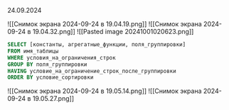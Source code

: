 24.09.2024

![[Снимок экрана 2024-09-24 в 19.04.19.png]]
![[Снимок экрана 2024-09-24 в 19.04.32.png]]
![[Pasted image 20241001020623.png]]
```sql
SELECT [константы, агрегатные_функции, поля_группировки]
FROM имя_таблицы
WHERE условия_на_ограничения_строк
GROUP BY поля_группировки
HAVING условие_на_ограничение_строк_после_группировки
ORDER BY условие_сортировки
```
![[Снимок экрана 2024-09-24 в 19.05.14.png]]
![[Снимок экрана 2024-09-24 в 19.05.27.png]]